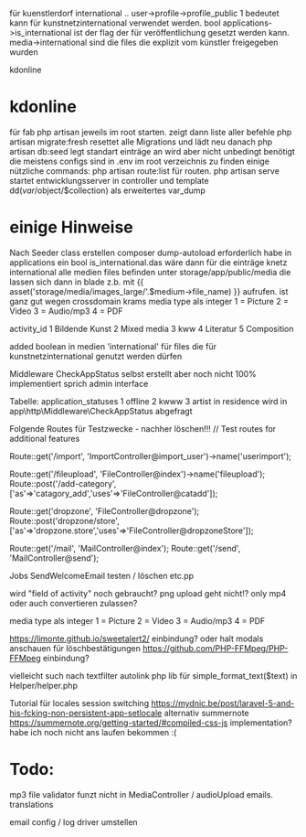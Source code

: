 für kuenstlerdorf international ..
user->profile->profile_public 1 bedeutet kann für kunstnetzinternational verwendet werden. bool applications->is_international ist der flag
der für veröffentlichung gesetzt werden kann. media->international sind die files die explizit vom künstler freigegeben wurden

kdonline
# kdonline
für fab
php artisan jeweils im root starten. zeigt dann liste aller befehle
php artisan migrate:fresh
resettet alle Migrations und lädt neu danach
php artisan db:seed legt standart einträge an wird aber nicht unbedingt benötigt
die meistens configs sind in .env im root verzeichnis zu finden
einige nützliche commands:
php artisan route:list
für routen.
php artisan serve  startet entwicklungsserver
in controller und template dd($var/$object/$collection) als erweitertes var_dump
# einige Hinweise
Nach Seeder class erstellen composer dump-autoload erforderlich
habe in applications ein bool is_international.das wäre dann für die einträge knetz international
alle medien files befinden unter storage/app/public/media
die lassen sich dann in blade z.b. mit {{ asset('storage/media/images_large/'.$medium->file_name) }} aufrufen.
ist ganz gut wegen crossdomain krams
media type als integer
1 = Picture
2 = Video
3 = Audio/mp3
4 = PDF

activity_id
1 Bildende Kunst
2 Mixed media
3 kww
4 Literatur
5 Composition

added boolean in medien 'international' für files die für kunstnetzinternational genutzt werden dürfen

Middleware CheckAppStatus selbst erstellt aber noch nicht 100% implementiert sprich admin interface

Tabelle: application_statuses 1 offline 2 kwww 3 artist in residence
wird in app\http\Middleware\CheckAppStatus abgefragt

Folgende Routes für Testzwecke - nachher löschen!!!
  // Test routes for additional features

  Route::get('/import', 'ImportController@import_user')->name('userimport');

  Route::get('/fileupload', 'FileController@index')->name('fileupload');
  Route::post('/add-category', ['as'=>'catagory_add','uses'=>'FileController@catadd']);

  Route::get('dropzone', 'FileController@dropzone');
  Route::post('dropzone/store', ['as'=>'dropzone.store','uses'=>'FileController@dropzoneStore']);

  Route::get('/mail', 'MailController@index');
  Route::get('/send', 'MailController@send');


  Jobs SendWelcomeEmail testen / löschen etc.pp

  wird "field of activity" noch gebraucht?
 png upload geht nicht!?
 only mp4 oder auch convertieren zulassen?

media type als integer
1 = Picture
2 = Video
3 = Audio/mp3
4 = PDF

 https://limonte.github.io/sweetalert2/ einbindung? oder halt modals anschauen für löschbestätigungen
 https://github.com/PHP-FFMpeg/PHP-FFMpeg einbindung?

vielleicht such nach textfilter autolink php lib für simple_format_text($text) in Helper/helper.php

Tutorial für locales session switching
https://mydnic.be/post/laravel-5-and-his-fcking-non-persistent-app-setlocale
alternativ summernote https://summernote.org/getting-started/#compiled-css-js  implementation?
habe ich noch nicht ans laufen bekommen :(

# Todo:
mp3 file validator funzt nicht in MediaController / audioUpload
emails. translations

email config / log driver umstellen

